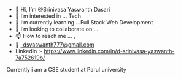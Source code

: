 - 👋 Hi, I’m @Srinivasa Yaswanth Dasari
- 👀 I’m interested in ... Tech 
- 🌱 I’m currently learning ...Full Stack Web Development
- 💞️ I’m looking to collaborate on ...
- 📫 How to reach me ... ,
- 📧 -dsyaswanth777@gmail.com
- LinkedIn :- https://www.linkedin.com/in/d-srinivasa-yaswanth-7a752619b/
<!---
DSYaswanth777/DSYaswanth777 is a ✨ special ✨ repository because its `README.md` (this file) appears on your GitHub profile.
You can click the Preview link to take a look at your changes.
--->
Currently i am a CSE student at Parul university
